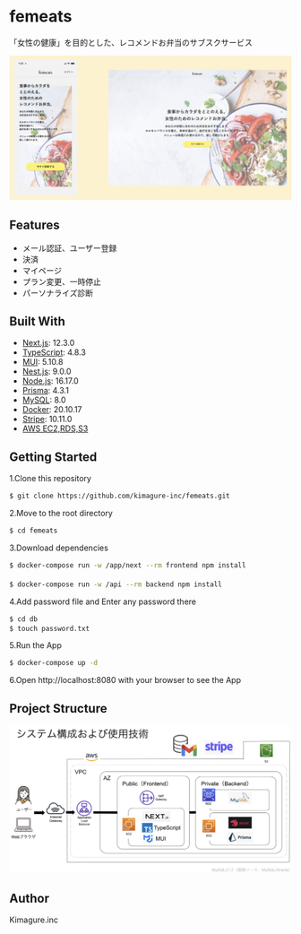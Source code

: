 # femeats

「女性の健康」を目的とした、レコメンドお弁当のサブスクサービス

![Top](https://github.com/yuko1113/image/blob/main/femeats-top.png)

## Features

- メール認証、ユーザー登録
- 決済
- マイページ
- プラン変更、一時停止
- パーソナライズ診断

## Built With

- [Next.js](https://nextjs.org/): 12.3.0
- [TypeScript](https://www.typescriptlang.org/): 4.8.3
- [MUI](https://mui.com/): 5.10.8
- [Nest.js](https://nestjs.com/): 9.0.0
- [Node.js](https://nodejs.org/ja/): 16.17.0
- [Prisma](https://www.prisma.io/): 4.3.1
- [MySQL](https://www.mysql.com/jp/): 8.0
- [Docker](https://www.docker.com/): 20.10.17
- [Stripe](https://stripe.com/jp): 10.11.0
- [AWS EC2,RDS,S3](https://aws.amazon.com/jp/)

## Getting Started

1.Clone this repository

```bash
$ git clone https://github.com/kimagure-inc/femeats.git
```

2.Move to the root directory

```bash
$ cd femeats
```

3.Download dependencies

```bash
$ docker-compose run -w /app/next --rm frontend npm install

$ docker-compose run -w /api --rm backend npm install
```

4.Add password file and Enter any password there

```bash
$ cd db
$ touch password.txt
```

5.Run the App

```bash
$ docker-compose up -d
```

6.Open http://localhost:8080 with your browser to see the App

## Project Structure

![Architecture](https://github.com/yuko1113/image/blob/main/architecture.png)

## Author

Kimagure.inc
